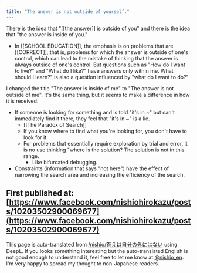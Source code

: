 ```yaml
---
title: "The answer is not outside of yourself."
---
```


There is the idea that "[[the answer]] is outside of you" and there is the idea that "the answer is inside of you."
- In [[SCHOOL EDUCATION]], the emphasis is on problems that are [[CORRECT]], that is, problems for which the answer is outside of one's control, which can lead to the mistake of thinking that the answer is always outside of one's control.
But questions such as "How do I want to live?" and "What do I like?" have answers only within me.
What should I learn?" is also a question influenced by "what do I want to do?"

I changed the title "The answer is inside of me" to "The answer is not outside of me". It's the same thing, but it seems to make a difference in how it is received.
- If someone is looking for something and is told "it's in ~" but can't immediately find it there, they feel that "it's in ~" is a lie.
    - [[The Paradox of Search]]
    - If you know where to find what you're looking for, you don't have to look for it.
    - For problems that essentially require exploration by trial and error, it is no use thinking "where is the solution? The solution is not in this range.
        - Like bifurcated debugging.
- Constraints (information that says "not here") have the effect of narrowing the search area and increasing the efficiency of the search.

First published at: [https://www.facebook.com/nishiohirokazu/posts/10203502900069677](https://www.facebook.com/nishiohirokazu/posts/10203502900069677)
---
This page is auto-translated from [/nishio/答えは自分の外にはない](https://scrapbox.io/nishio/答えは自分の外にはない) using DeepL. If you looks something interesting but the auto-translated English is not good enough to understand it, feel free to let me know at [@nishio_en](https://twitter.com/nishio_en). I'm very happy to spread my thought to non-Japanese readers.